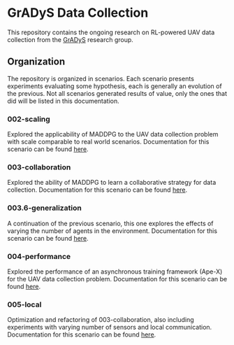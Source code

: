 # GrADyS Data Collection

This repository contains the ongoing research on RL-powered UAV data collection from the [GrADyS](https://www.lac.inf.puc-rio.br/index.php/gradys/) research group. 

## Organization

The repository is organized in scenarios. Each scenario presents experiments
evaluating some hypothesis, each is generally an evolution of the previous. Not
all scenarios generated results of value, only the ones that did will be listed
in this documentation.

### 002-scaling
Explored the applicability of MADDPG to the UAV data collection problem with 
scale comparable to real world scenarios. Documentation for this scenario
can be found [here](./scenario/002-scaling/README.md).

### 003-collaboration
Explored the ability of MADDPG to learn a collaborative strategy for data
collection. Documentation for this scenario can be found
[here](./scenario/003-collaboration/README.md).

### 003.6-generalization
A continuation of the previous scenario, this one explores the effects of
varying the number of agents in the environment. Documentation for this scenario
can be found [here](./scenario/003.6-generalization/README.md).

### 004-performance
Explored the performance of an asynchronous training framework (Ape-X) for the 
UAV data collection problem. Documentation for this scenario can be found
[here](./scenario/004-performance/README.md).

### 005-local
Optimization and refactoring of 003-collaboration, also including experiments
with varying number of sensors and local communication. Documentation for this
scenario can be found [here](./scenario/005-local/README.md).